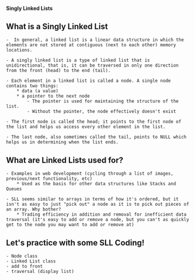#### Singly Linked Lists

## What is a Singly Linked List
    -  In general, a linked list is a linear data structure in which the elements are not stored at contiguous (next to each other) memory locations.

    - A singly linked list is a type of linked list that is unidirectional, that is, it can be traversed in only one direction from the front (head) to the end (tail).

    - Each element in a linked list is called a node. A single node contains two things:
        * data (a value)
        * a pointer to the next node 
            - The pointer is used for maintaining the structure of the list.
            - Without the pointer, the node effectively doesn't exist

    - The first node is called the head; it points to the first node of the list and helps us access every other element in the list.

    - The last node, also sometimes called the tail, points to NULL which helps us in determining when the list ends.

## What are Linked Lists used for?
    - Examples in web development (cycling through a list of images, previous/next functionality, etc)
        * Used as the basis for other data structures like Stacks and Queues

    - SLL seems similar to arrays in terms of how it's ordered, but it isn't as easy to just "pick out" a node as it is to pick out pieces of an array. Why bother?
        * Trading efficiency in addition and removal for inefficient data traversal (it's easy to add or remove a node, but you can't as quickly get to the node you may want to add or remove at)

## Let's practice with some SLL Coding!
    - Node class
    - Linked List class
    - add to front
    - traversal (display list)